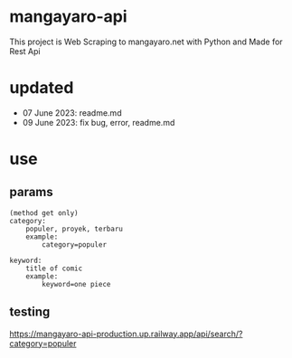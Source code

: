 # mangayaro-api

This project is Web Scraping to mangayaro.net with Python and Made for Rest Api

# updated

- 07 June 2023: readme.md
- 09 June 2023: fix bug, error, readme.md

# use

## params

```
(method get only)
category:
    populer, proyek, terbaru
    example:
        category=populer

keyword:
    title of comic
    example:
        keyword=one piece
```

## testing

<a href="https://mangayaro-api-production.up.railway.app/api/search/?category=populer">https://mangayaro-api-production.up.railway.app/api/search/?category=populer</a>
